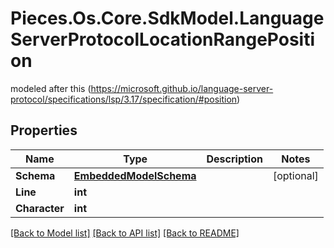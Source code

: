 # Pieces.Os.Core.SdkModel.LanguageServerProtocolLocationRangePosition
modeled after this (https://microsoft.github.io/language-server-protocol/specifications/lsp/3.17/specification/#position)

## Properties

Name | Type | Description | Notes
------------ | ------------- | ------------- | -------------
**Schema** | [**EmbeddedModelSchema**](EmbeddedModelSchema.md) |  | [optional] 
**Line** | **int** |  | 
**Character** | **int** |  | 

[[Back to Model list]](../README.md#documentation-for-models) [[Back to API list]](../README.md#documentation-for-api-endpoints) [[Back to README]](../README.md)

